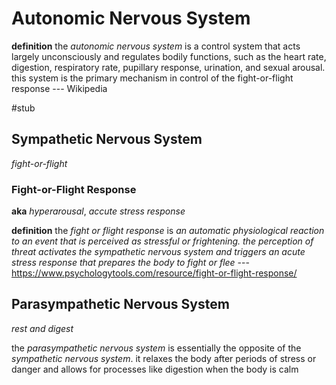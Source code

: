 # Autonomic Nervous System

**definition** the _autonomic nervous system_ is a control system that acts largely unconsciously and regulates bodily functions, such as the heart rate, digestion, respiratory rate, pupillary response, urination, and sexual arousal. this system is the primary mechanism in control of the fight-or-flight response --- Wikipedia

#stub

## Sympathetic Nervous System

_fight-or-flight_

### Fight-or-Flight Response

**aka** _hyperarousal_, _accute stress response_

**definition** the _fight or flight response_ is _an automatic physiological reaction to an event that is perceived as stressful or frightening. the perception of threat activates the sympathetic nervous system and triggers an acute stress response that prepares the body to fight or flee_ --- <https://www.psychologytools.com/resource/fight-or-flight-response/>

## Parasympathetic Nervous System

_rest and digest_

the _parasympathetic nervous system_ is essentially the opposite of the _sympathetic nervous system_. it relaxes the body after periods of stress or danger and allows for processes like digestion when the body is calm

